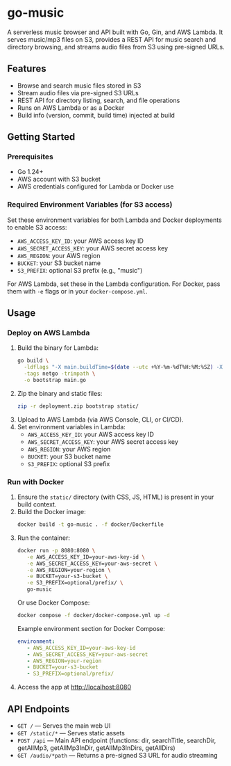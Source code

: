 # go-music

A serverless music browser and API built with Go, Gin, and AWS Lambda. It serves music/mp3 files on S3, provides a REST API for music search and directory browsing, and streams audio files from S3 using pre-signed URLs.

## Features
- Browse and search music files stored in S3
- Stream audio files via pre-signed S3 URLs
- REST API for directory listing, search, and file operations
- Runs on AWS Lambda or as a Docker
- Build info (version, commit, build time) injected at build

## Getting Started

### Prerequisites
- Go 1.24+
- AWS account with S3 bucket
- AWS credentials configured for Lambda or Docker use

### Required Environment Variables (for S3 access)

Set these environment variables for both Lambda and Docker deployments to enable S3 access:

- `AWS_ACCESS_KEY_ID`: your AWS access key ID
- `AWS_SECRET_ACCESS_KEY`: your AWS secret access key
- `AWS_REGION`: your AWS region
- `BUCKET`: your S3 bucket name
- `S3_PREFIX`: optional S3 prefix (e.g., "music")

For AWS Lambda, set these in the Lambda configuration.
For Docker, pass them with `-e` flags or in your `docker-compose.yml`.

## Usage

### Deploy on AWS Lambda
1. Build the binary for Lambda:
   ```bash
   go build \
     -ldflags "-X main.buildTime=$(date --utc +%Y-%m-%dT%H:%M:%SZ) -X main.commitHash=$(git rev-parse HEAD) -X main.version=latest" \
     -tags netgo -trimpath \
     -o bootstrap main.go
   ```
2. Zip the binary and static files:
   ```bash
   zip -r deployment.zip bootstrap static/
   ```
3. Upload to AWS Lambda (via AWS Console, CLI, or CI/CD).
4. Set environment variables in Lambda:
   - `AWS_ACCESS_KEY_ID`: your AWS access key ID
   - `AWS_SECRET_ACCESS_KEY`: your AWS secret access key
   - `AWS_REGION`: your AWS region
   - `BUCKET`: your S3 bucket name
   - `S3_PREFIX`: optional S3 prefix

### Run with Docker
1. Ensure the `static/` directory (with CSS, JS, HTML) is present in your build context.
2. Build the Docker image:
   ```bash
   docker build -t go-music . -f docker/Dockerfile
   ```
3. Run the container:
    ```bash
    docker run -p 8080:8080 \
       -e AWS_ACCESS_KEY_ID=your-aws-key-id \
       -e AWS_SECRET_ACCESS_KEY=your-aws-secret \
       -e AWS_REGION=your-region \
       -e BUCKET=your-s3-bucket \
       -e S3_PREFIX=optional/prefix/ \
       go-music
    ```
    Or use Docker Compose:
    ```bash
    docker compose -f docker/docker-compose.yml up -d
    ```
    Example environment section for Docker Compose:
    ```yaml
    environment:
       - AWS_ACCESS_KEY_ID=your-aws-key-id
       - AWS_SECRET_ACCESS_KEY=your-aws-secret
       - AWS_REGION=your-region
       - BUCKET=your-s3-bucket
       - S3_PREFIX=optional/prefix/
    ```
4. Access the app at [http://localhost:8080](http://localhost:8080)

## API Endpoints
- `GET /` — Serves the main web UI
- `GET /static/*` — Serves static assets
- `POST /api` — Main API endpoint (functions: dir, searchTitle, searchDir, getAllMp3, getAllMp3InDir, getAllMp3InDirs, getAllDirs)
- `GET /audio/*path` — Returns a pre-signed S3 URL for audio streaming
